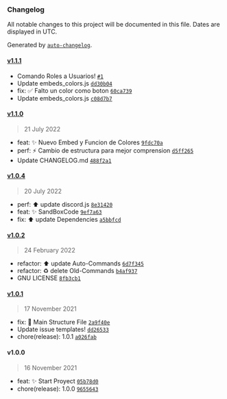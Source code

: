 ### Changelog

All notable changes to this project will be documented in this file. Dates are displayed in UTC.

Generated by [`auto-changelog`](https://github.com/CookPete/auto-changelog).

#### [v1.1.1](https://github.com/OnlyAlec/Discord-BcK-Server/compare/v1.1.0...v1.1.1)

- Comando Roles a Usuarios! [`#1`](https://github.com/OnlyAlec/Discord-BcK-Server/pull/1)
- Update embeds_colors.js [`dd30b04`](https://github.com/OnlyAlec/Discord-BcK-Server/commit/dd30b044dc9c89f8301d43dd081b9e94d93825eb)
- fix: :white_check_mark: Falto un color como boton [`60ca739`](https://github.com/OnlyAlec/Discord-BcK-Server/commit/60ca7397df1e86d2a9185c39bb97129f4c8ec2dc)
- Update embeds_colors.js [`c08d7b7`](https://github.com/OnlyAlec/Discord-BcK-Server/commit/c08d7b7388b36bdabf3b335bbdc10d5cb3577dc5)

#### [v1.1.0](https://github.com/OnlyAlec/Discord-BcK-Server/compare/v1.0.4...v1.1.0)

> 21 July 2022

- feat: :sparkles: Nuevo Embed y Funcion de Colores [`9fdc70a`](https://github.com/OnlyAlec/Discord-BcK-Server/commit/9fdc70a4d5b5766a3283d89d42062a0ce50aee4d)
- perf: :zap: Cambio de estructura para mejor comprension [`d5ff265`](https://github.com/OnlyAlec/Discord-BcK-Server/commit/d5ff265a31f17ecfdf6ef1c22b7317bd968badae)
- Update CHANGELOG.md [`488f2a1`](https://github.com/OnlyAlec/Discord-BcK-Server/commit/488f2a1b2aecc957863fbffa190a2651907e97e4)

#### [v1.0.4](https://github.com/OnlyAlec/Discord-BcK-Server/compare/v1.0.2...v1.0.4)

> 20 July 2022

- perf: :arrow_up: update discord.js [`8e31420`](https://github.com/OnlyAlec/Discord-BcK-Server/commit/8e31420c77e494f43454569d21d3d0b16463097c)
- feat: :sparkles: SandBoxCode [`9ef7a63`](https://github.com/OnlyAlec/Discord-BcK-Server/commit/9ef7a639e86c611837727f76869942b4abd28e5a)
- fix: :arrow_up: update Dependencies [`a5bbfcd`](https://github.com/OnlyAlec/Discord-BcK-Server/commit/a5bbfcde1ce60e597f617c13e9023fd5fcb582c3)

#### [v1.0.2](https://github.com/OnlyAlec/Discord-BcK-Server/compare/v1.0.1...v1.0.2)

> 24 February 2022

- refactor: :arrow_up: update Auto-Commands [`6d7f345`](https://github.com/OnlyAlec/Discord-BcK-Server/commit/6d7f345b6457418401976f8f2dd7cb70c4bc0915)
- refactor: :recycle: delete Old-Commands [`b4af937`](https://github.com/OnlyAlec/Discord-BcK-Server/commit/b4af937418ab726b1aa62fc4a3b2e1526d37543d)
- GNU LICENSE [`8fb3cb1`](https://github.com/OnlyAlec/Discord-BcK-Server/commit/8fb3cb1204f57ad0eee45215853efe114f3ac282)

#### [v1.0.1](https://github.com/OnlyAlec/Discord-BcK-Server/compare/v1.0.0...v1.0.1)

> 17 November 2021

- fix: :memo: Main Structure File [`2a9f40e`](https://github.com/OnlyAlec/Discord-BcK-Server/commit/2a9f40ee6403fc31d1ff938a787dcfeb9ae729e0)
- Update issue templates! [`dd26533`](https://github.com/OnlyAlec/Discord-BcK-Server/commit/dd26533f8fab7591d1a254411fb772298dd6d938)
- chore(release): 1.0.1 [`a026fab`](https://github.com/OnlyAlec/Discord-BcK-Server/commit/a026fabef53774e5a9b41d8ef96e19d99a09016f)

#### v1.0.0

> 16 November 2021

- feat: :sparkles: Start Proyect [`05b78d0`](https://github.com/OnlyAlec/Discord-BcK-Server/commit/05b78d09ca977b62a127c51707610511c2f96d36)
- chore(release): 1.0.0 [`9655643`](https://github.com/OnlyAlec/Discord-BcK-Server/commit/965564348f694ea045b35a230b1777bdc59ddf99)
